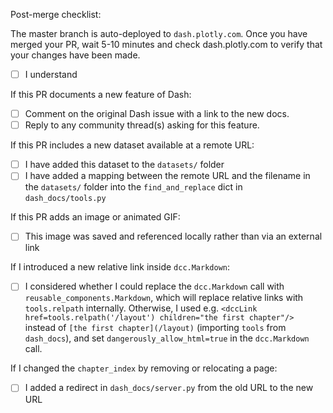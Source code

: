 Post-merge checklist:

The master branch is auto-deployed to `dash.plotly.com`.
Once you have merged your PR, wait 5-10 minutes and check dash.plotly.com
to verify that your changes have been made.

- [ ] I understand

If this PR documents a new feature of Dash:

- [ ] Comment on the original Dash issue with a link to the new docs.
- [ ] Reply to any community thread(s) asking for this feature.

If this PR includes a new dataset available at a remote URL:
- [ ] I have added this dataset to the `datasets/` folder
- [ ] I have added a mapping between the remote URL and the filename in the
`datasets/` folder into the `find_and_replace` dict in `dash_docs/tools.py`

If this PR adds an image or animated GIF:
- [ ] This image was saved and referenced locally rather than via an external link

If I introduced a new relative link inside `dcc.Markdown`:
- [ ] I considered whether I could replace the `dcc.Markdown` call with `reusable_components.Markdown`, which will replace relative links with `tools.relpath` internally. Otherwise, I used e.g. `<dccLink href=tools.relpath('/layout') children="the first chapter"/>` instead of `[the first chapter](/layout)` (importing `tools` from `dash_docs`), and set `dangerously_allow_html=true` in the `dcc.Markdown` call.

If I changed the `chapter_index` by removing or relocating a page:
- [ ] I added a redirect in `dash_docs/server.py` from the old URL to the new URL